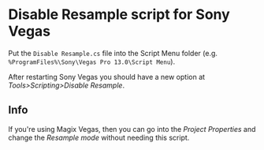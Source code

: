 # Disable Resample script for Sony Vegas
Put the `Disable Resample.cs` file into the Script Menu folder (e.g. `%ProgramFiles%\Sony\Vegas Pro 13.0\Script Menu`).

After restarting Sony Vegas you should have a new option at *Tools>Scripting>Disable Resample*.
## Info
If you're using Magix Vegas, then you can go into the *Project Properties* and change the *Resample mode* without needing this script.
